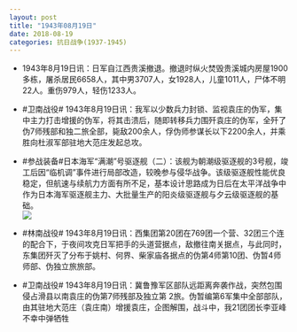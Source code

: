 ```yaml
---
layout: post
title: "1943年08月19日"
date: 2018-08-19
categories: 抗日战争(1937-1945)
---
```


<meta name="referrer" content="no-referrer" />

- 1943年8月19日讯：日军自江西贵溪撤退。撤退时纵火焚毁贵溪城内房屋1900多栋，屠杀居民6658人，其中男3707人，女1928人，儿童1011人，尸体不明22人。重伤979人，轻伤1233人。 

- #卫南战役# 1943年8月19日讯：我军以少数兵力封锁、监视袁庄的伪军，集中主力打击增援的伪军，将其击溃后，随即转移兵力围歼袁庄的伪军，全歼了伪7师残部和独二旅全部，毙敌200余人，俘伪师参谋长以下2200余人，并乘胜向杜淑军部驻地大范庄发起总攻。 

- #参战装备#日本海军“满潮”号驱逐舰（二）：该舰为朝潮级驱逐舰的3号舰，竣工后因“临机调”事件进行局部改造，较晚参与侵华战争。该级驱逐舰性能优良稳定，但航速与续航力方面有所不足，基本设计思路成为日后在太平洋战争中作为日本海军驱逐舰主力、大批量生产的阳炎级驱逐舰与夕云级驱逐舰的基础。 <br/><img src="https://wx3.sinaimg.cn/large/aca367d8ly1fues4bsj61j20d60r4aed.jpg" />

- #林南战役# 1943年8月19日讯：西集团第20团在769团一个营、32团三个连的配合下，于夜间攻克日军把手的头道营据点，敌撤往南关据点，与此同时，东集团歼灭了分布于姚村、何界、柴家庙各据点的伪第4师第10团、伪暂4师师部、伪独立旅旅部。 

- #卫南战役# 1943年8月19日讯：冀鲁豫军区部队远距离奔袭作战，突然包围侵占滑县以南袁庄的伪第7师残部及独立第 2旅。伪暂编第6军集中全部部队，由其驻地大范庄（袁庄南）增援袁庄，企图解围，战斗中，我21团团长李亚峰不幸中弹牺牲 

